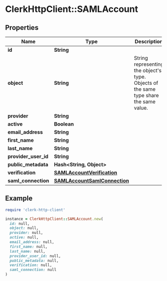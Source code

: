 # ClerkHttpClient::SAMLAccount

## Properties

| Name | Type | Description | Notes |
| ---- | ---- | ----------- | ----- |
| **id** | **String** |  |  |
| **object** | **String** | String representing the object&#39;s type. Objects of the same type share the same value.  |  |
| **provider** | **String** |  |  |
| **active** | **Boolean** |  |  |
| **email_address** | **String** |  |  |
| **first_name** | **String** |  | [optional] |
| **last_name** | **String** |  | [optional] |
| **provider_user_id** | **String** |  | [optional] |
| **public_metadata** | **Hash&lt;String, Object&gt;** |  | [optional] |
| **verification** | [**SAMLAccountVerification**](SAMLAccountVerification.md) |  |  |
| **saml_connection** | [**SAMLAccountSamlConnection**](SAMLAccountSamlConnection.md) |  | [optional] |

## Example

```ruby
require 'clerk-http-client'

instance = ClerkHttpClient::SAMLAccount.new(
  id: null,
  object: null,
  provider: null,
  active: null,
  email_address: null,
  first_name: null,
  last_name: null,
  provider_user_id: null,
  public_metadata: null,
  verification: null,
  saml_connection: null
)
```

